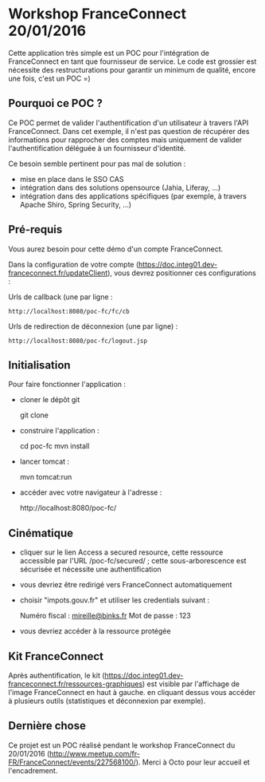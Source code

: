 # Workshop FranceConnect 20/01/2016

Cette application très simple est un POC pour l'intégration de FranceConnect en tant que fournisseur de service.
Le code est grossier est nécessite des restructurations pour garantir un minimum de qualité, encore une fois, c'est un POC =)



## Pourquoi ce POC ?

Ce POC permet de valider l'authentification d'un utilisateur à travers l'API FranceConnect.
Dans cet exemple, il n'est pas question de récupérer des informations pour rapprocher des comptes mais uniquement de valider l'authentification déléguée à un fournisseur d'identité.

Ce besoin semble pertinent pour pas mal de solution :

- mise en place dans le SSO CAS
- intégration dans des solutions opensource (Jahia, Liferay, ...)
- intégration dans des applications spécifiques (par exemple, à travers Apache Shiro, Spring Security, ...)



## Pré-requis

Vous aurez besoin pour cette démo d'un compte FranceConnect.

Dans la configuration de votre compte (https://doc.integ01.dev-franceconnect.fr/updateClient), vous devrez positionner ces configurations :

Urls de callback (une par ligne :

	http://localhost:8080/poc-fc/fc/cb

Urls de redirection de déconnexion (une par ligne) :

	http://localhost:8080/poc-fc/logout.jsp



## Initialisation

Pour faire fonctionner l'application :

- cloner le dépôt git 

	git clone

- construire l'application :

	cd poc-fc
	mvn install

- lancer tomcat :

	mvn tomcat:run

- accéder avec votre navigateur à l'adresse :

	http://localhost:8080/poc-fc/



## Cinématique

- cliquer sur le lien Access a secured resource, cette ressource accessible par l'URL /poc-fc/secured/ ; cette sous-arborescence est sécurisée et nécessite une authentification 
- vous devriez être redirigé vers FranceConnect automatiquement
- choisir "impots.gouv.fr" et utiliser les credentials suivant :

	Numéro fiscal : mireille@binks.fr
	Mot de passe : 123

- vous devriez accéder à la ressource protégée



## Kit FranceConnect

Après authentification, le kit (https://doc.integ01.dev-franceconnect.fr/ressources-graphiques) est visible  par l'affichage de l'image FranceConnect en haut à gauche. en cliquant dessus vous accéder à plusieurs outils (statistiques et déconnexion par exemple).
    


## Dernière chose

Ce projet est un POC réalisé pendant le workshop FranceConnect du 20/01/2016 (http://www.meetup.com/fr-FR/FranceConnect/events/227568100/).
Merci à Octo pour leur accueil et l'encadrement.
